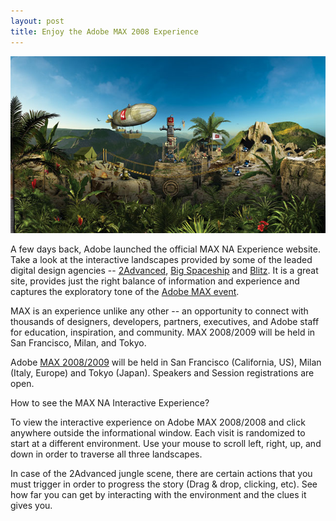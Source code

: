 ```yaml
---
layout: post
title: Enjoy the Adobe MAX 2008 Experience
---
```


![Adobe MAX 2008 banner by 2Advanced)](/static/2008/adobemax-2008-2a.jpg)

A few days back, Adobe launched the official MAX NA Experience website. Take a look at the interactive landscapes provided by some of the leaded digital design agencies -- <a href="http://2advanced.com/">2Advanced</a>, <a href="http://www.bigspaceship.com/">Big Spaceship</a> and <a href="http://blitzagency.com/">Blitz</a>. It is a great site, provides just the right balance of information and experience and captures the exploratory tone of the <a href="http://max.adobe.com/">Adobe MAX event</a>.

MAX is an experience unlike any other -- an opportunity to connect with thousands of designers, developers, partners, executives, and Adobe staff for education, inspiration, and community. MAX 2008/2009 will be held in San Francisco, Milan, and Tokyo.

Adobe <a href="http://max.adobe.com/">MAX 2008/2009</a> will be held in San Francisco (California, US), Milan (Italy, Europe) and Tokyo (Japan). Speakers and Session registrations are open.

How to see the MAX NA Interactive Experience?

To view the interactive experience on Adobe MAX 2008/2008 and click anywhere outside the informational window. Each visit is randomized to start at a different environment. Use your mouse to scroll left, right, up, and down in order to traverse all three landscapes.

In case of the 2Advanced jungle scene, there are certain actions that you must trigger in order to progress the story (Drag & drop, clicking, etc). See how far you can get by interacting with the environment and the clues it gives you.
